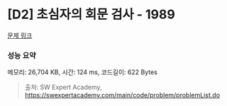 # [D2] 초심자의 회문 검사 - 1989 

[문제 링크](https://swexpertacademy.com/main/code/problem/problemDetail.do?contestProbId=AV5PyTLqAf4DFAUq) 

### 성능 요약

메모리: 26,704 KB, 시간: 124 ms, 코드길이: 622 Bytes



> 출처: SW Expert Academy, https://swexpertacademy.com/main/code/problem/problemList.do